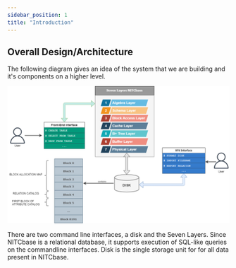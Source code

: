 ```yaml
---
sidebar_position: 1
title: "Introduction"
---
```


## Overall Design/Architecture

The following diagram gives an idea of the system that we are building and it's components on a higher level.

![Design Diagram](../static/img/overall-design.png)

There are two command line interfaces, a disk and the Seven Layers. Since NITCbase is a relational database, it supports execution of SQL-like queries on the commandline interfaces. Disk is the single storage unit for for all data present in NITCbase.
